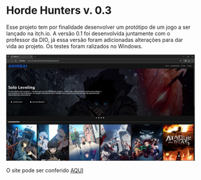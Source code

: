 # Horde Hunters  v. 0.3

Esse projeto tem por finalidade desenvolver um protótipo de um jogo a ser lançado na itch.io. A versão 0.1 foi desenvolvida juntamente com o professor da DIO, já essa versão foram adicionadas alterações para dar vida ao projeto. Os testes foram ralizados no Windows.

![Organização dos Arquivos](https://github.com/Igor-Wolf/Anime-AI/blob/main/demo.png?raw=true)

O site pode ser conferido [AQUI](https://igor-wolf.github.io/Anime-AI/)


